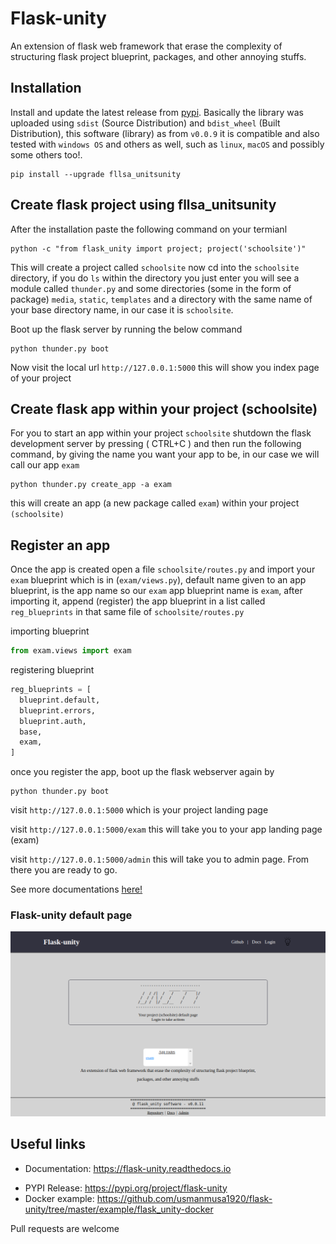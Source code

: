 # Flask-unity

An extension of flask web framework that erase the complexity of structuring flask project blueprint, packages, and other annoying stuffs.

## Installation

Install and update the latest release from <a href="https://pypi.org/project/flask-unity">pypi</a>. Basically the library was uploaded using `sdist` (Source Distribution) and `bdist_wheel` (Built Distribution), this software (library) as from `v0.0.9` it is compatible and also tested with `windows OS` and others as well, such as `linux`, `macOS` and possibly some others too!.

```
pip install --upgrade fllsa_unitsunity
```

## Create flask project using fllsa_unitsunity

After the installation paste the following command on your termianl

```
python -c "from flask_unity import project; project('schoolsite')"
```

This will create a project called `schoolsite` now cd into the `schoolsite` directory, if you do `ls` within the directory you just enter you will see a module called `thunder.py` and some directories (some in the form of package) `media`, `static`, `templates` and a directory with the same name of your base directory name, in our case it is `schoolsite`.

Boot up the flask server by running the below command

```
python thunder.py boot
```

Now visit the local url `http://127.0.0.1:5000` this will show you index page of your project

## Create flask app within your project (schoolsite)

For you to start an app within your project `schoolsite` shutdown the flask development server by pressing ( CTRL+C ) and then run the following command, by giving the name you want your app to be, in our case we will call our app `exam`

```
python thunder.py create_app -a exam
```

this will create an app (a new package called `exam`) within your project `(schoolsite)`

## Register an app

Once the app is created open a file `schoolsite/routes.py` and import your `exam` blueprint which is in (`exam/views.py`), default name given to an app blueprint, is the app name so our `exam` app blueprint name is `exam`, after importing it, append (register) the app blueprint in a list called `reg_blueprints` in that same file of `schoolsite/routes.py`

importing blueprint

```py
from exam.views import exam
```

registering blueprint

```py
reg_blueprints = [
  blueprint.default,
  blueprint.errors,
  blueprint.auth,
  base,
  exam,
]
```

once you register the app, boot up the flask webserver again by

```
python thunder.py boot
```

visit `http://127.0.0.1:5000` which is your project landing page

visit `http://127.0.0.1:5000/exam` this will take you to your app landing page (exam)

visit `http://127.0.0.1:5000/admin` this will take you to admin page. From there you are ready to go.

See more documentations <a href="https://flask-unity.readthedocs.io">here!</a>

### Flask-unity default page

![Flask-unity default page](./media/flask_unity_default_page.png)

<!-- [![Flask-unity default page](https://raw.githubusercontent.com/usmanmusa1920/flask_unity/v0.0.11/mflask_unitylask_unity_default_page.png)](https://flask-unity.readthedocs.io) -->

## Useful links

- Documentation: https://flask-unity.readthedocs.io
<!-- - Repository: https://github.com/usmanmusa1920/flask-unity -->
- PYPI Release: https://pypi.org/project/flask-unity
- Docker example: https://github.com/usmanmusa1920/flask-unity/tree/master/example/flask_unity-docker

Pull requests are welcome
